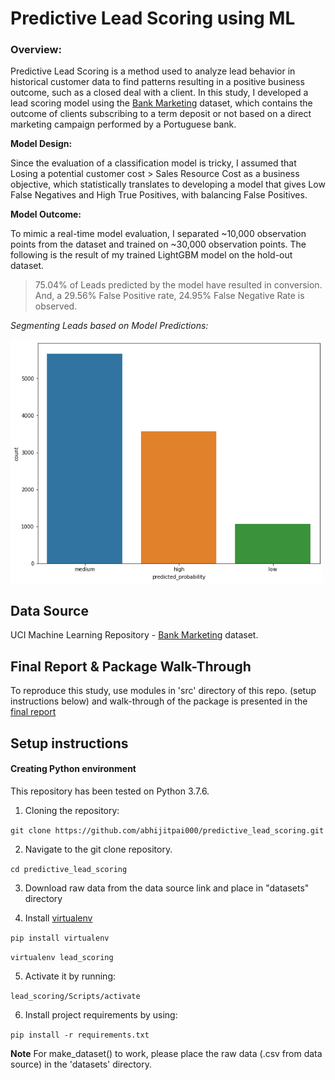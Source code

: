 # Predictive Lead Scoring using ML

### Overview:
Predictive Lead Scoring is a method used to analyze lead behavior in historical customer data to find patterns resulting in a positive business outcome, such as a closed deal with a client. In this study, I developed a lead scoring model using the [Bank Marketing](https://archive.ics.uci.edu/ml/datasets/bank+marketing) dataset, which contains the outcome of clients subscribing to a term deposit or not based on a direct marketing campaign performed by a Portuguese bank.

**Model Design:**

Since the evaluation of a classification model is tricky, I assumed that Losing a potential customer cost > Sales Resource Cost as a business objective, which statistically translates to developing a model that gives Low False Negatives and High True Positives, with balancing False Positives.

**Model Outcome:**

To mimic a real-time model evaluation, I separated ~10,000 observation points from the dataset and trained on ~30,000 observation points. The following is the result of my trained LightGBM model on the hold-out dataset.

>  75.04% of Leads predicted by the model have resulted in conversion. And, a 29.56% False Positive rate, 24.95% False Negative Rate is observed.


*Segmenting Leads based on Model Predictions:*


 <img src="https://github.com/abhijitpai000/predictive_lead_scoring/blob/master/report/figures/output_20_1.png" width="500" />

## Data Source
UCI Machine Learning Repository - [Bank Marketing](https://archive.ics.uci.edu/ml/datasets/bank+marketing) dataset.

## Final Report & Package Walk-Through

To reproduce this study, use modules in 'src' directory of this repo. (setup instructions below) and walk-through of the package is presented in the [final report](https://github.com/abhijitpai000/predictive_lead_scoring/blob/master/report/README.md)

## Setup instructions

#### Creating Python environment

This repository has been tested on Python 3.7.6.

1. Cloning the repository:

`git clone https://github.com/abhijitpai000/predictive_lead_scoring.git`

2. Navigate to the git clone repository.

`cd predictive_lead_scoring`

3. Download raw data from the data source link and place in "datasets" directory

4. Install [virtualenv](https://pypi.org/project/virtualenv/)

`pip install virtualenv`

`virtualenv lead_scoring`

5. Activate it by running:

`lead_scoring/Scripts/activate`

6. Install project requirements by using:

`pip install -r requirements.txt`

**Note**
For make_dataset() to work, please place the raw data (.csv from data source) in the 'datasets' directory.
